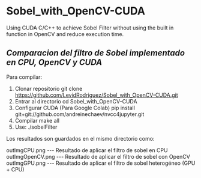 # Sobel_with_OpenCV-CUDA
Using CUDA C/C++ to achieve Sobel Filter without using the built in function in OpenCV and reduce execution time.
## *Comparacion del filtro de Sobel implementado en CPU, OpenCV y CUDA*

Para compilar:
 1. Clonar repositorio
  git clone https://github.com/LevidRodriguez/Sobel_with_OpenCV-CUDA.git
 2. Entrar al directorio
  cd Sobel_with_OpenCV-CUDA
 3. Configurar CUDA (Para Google Colab)
  pip install git+git://github.com/andreinechaev/nvcc4jupyter.git
 4. Compilar
  make all
 5. Use: ./sobelFilter <image>
 
 Los resultados son guardados en el mismo directorio como:
 
 outImgCPU.png --- Resultado de aplicar el filtro de sobel en CPU
 outImgOpenCV.png --- Resultado de aplicar el filtro de sobel con OpenCV
 outImgGPU.png --- Resultado de aplicar el filtro de sobel heterogéneo (GPU + CPU)
 
 
  
